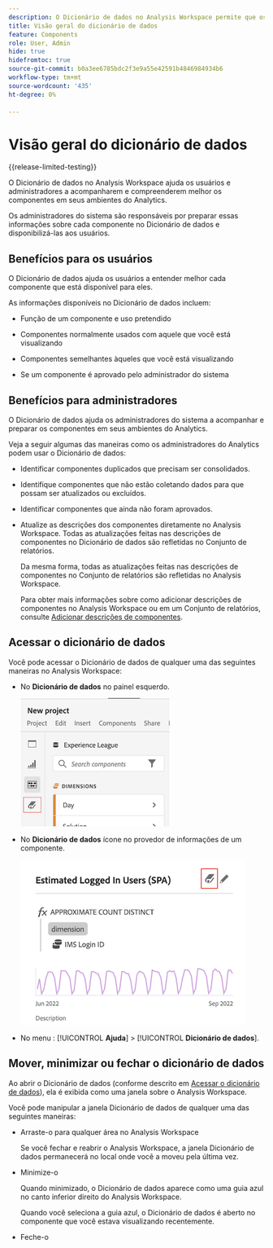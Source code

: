 ```yaml
---
description: O Dicionário de dados no Analysis Workspace permite que os usuários catalogem e rastreiem os vários componentes no Analysis Workspace, incluindo o uso pretendido, que são aprovados, que são duplicatas e assim por diante.
title: Visão geral do dicionário de dados
feature: Components
role: User, Admin
hide: true
hidefromtoc: true
source-git-commit: b0a3ee6785bdc2f3e9a55e42591b4846984934b6
workflow-type: tm+mt
source-wordcount: '435'
ht-degree: 0%

---
```


# Visão geral do dicionário de dados

{{release-limited-testing}}

O Dicionário de dados no Analysis Workspace ajuda os usuários e administradores a acompanharem e compreenderem melhor os componentes em seus ambientes do Analytics.

Os administradores do sistema são responsáveis por preparar essas informações sobre cada componente no Dicionário de dados e disponibilizá-las aos usuários.

## Benefícios para os usuários

O Dicionário de dados ajuda os usuários a entender melhor cada componente que está disponível para eles.

As informações disponíveis no Dicionário de dados incluem:

* Função de um componente e uso pretendido

* Componentes normalmente usados com aquele que você está visualizando

* Componentes semelhantes àqueles que você está visualizando

* Se um componente é aprovado pelo administrador do sistema

## Benefícios para administradores

O Dicionário de dados ajuda os administradores do sistema a acompanhar e preparar os componentes em seus ambientes do Analytics.

Veja a seguir algumas das maneiras como os administradores do Analytics podem usar o Dicionário de dados:

* Identificar componentes duplicados que precisam ser consolidados.

* Identifique componentes que não estão coletando dados para que possam ser atualizados ou excluídos.

* Identificar componentes que ainda não foram aprovados.

* Atualize as descrições dos componentes diretamente no Analysis Workspace. Todas as atualizações feitas nas descrições de componentes no Dicionário de dados são refletidas no Conjunto de relatórios.

   Da mesma forma, todas as atualizações feitas nas descrições de componentes no Conjunto de relatórios são refletidas no Analysis Workspace.

   Para obter mais informações sobre como adicionar descrições de componentes no Analysis Workspace ou em um Conjunto de relatórios, consulte [Adicionar descrições de componentes](/help/analyze/analysis-workspace/components/add-component-descriptions.md).

## Acessar o dicionário de dados

Você pode acessar o Dicionário de dados de qualquer uma das seguintes maneiras no Analysis Workspace:

* No **Dicionário de dados** no painel esquerdo.

   ![Ícone do Dicionário de dados no painel esquerdo](assets/data-dictionary-access-icon.png)

* No **Dicionário de dados** ícone no provedor de informações de um componente.

   ![Ícone do Dicionário de dados no provedor de informações](assets/data-dictionary-access-infopopover.png)
<!--update screenshot; this was taken from a mock-->

* No menu : [!UICONTROL **Ajuda**] > [!UICONTROL **Dicionário de dados**].

   <!--add screenshot-->

## Mover, minimizar ou fechar o dicionário de dados

Ao abrir o Dicionário de dados (conforme descrito em [Acessar o dicionário de dados](#access-the-data-dictionary)), ela é exibida como uma janela sobre o Analysis Workspace.

Você pode manipular a janela Dicionário de dados de qualquer uma das seguintes maneiras:

* Arraste-o para qualquer área no Analysis Workspace

   Se você fechar e reabrir o Analysis Workspace, a janela Dicionário de dados permanecerá no local onde você a moveu pela última vez. <!--True?-->

* Minimize-o

   Quando minimizado, o Dicionário de dados aparece como uma guia azul no canto inferior direito do Analysis Workspace.

   Quando você seleciona a guia azul, o Dicionário de dados é aberto no componente que você estava visualizando recentemente.

* Feche-o
